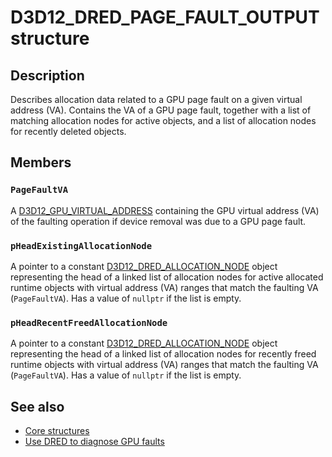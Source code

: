 # D3D12_DRED_PAGE_FAULT_OUTPUT structure

## Description

Describes allocation data related to a GPU page fault on a given virtual address (VA). Contains the VA of a GPU page fault, together with a list of matching allocation nodes for active objects, and a list of allocation nodes for recently deleted objects.

## Members

### `PageFaultVA`

A [D3D12_GPU_VIRTUAL_ADDRESS](https://learn.microsoft.com/windows/desktop/direct3d12/d3d12_gpu_virtual_address) containing the GPU virtual address (VA) of the faulting operation if device removal was due to a GPU page fault.

### `pHeadExistingAllocationNode`

A pointer to a constant [D3D12_DRED_ALLOCATION_NODE](https://learn.microsoft.com/windows/win32/api/d3d12/ns-d3d12-d3d12_dred_allocation_node) object representing the head of a linked list of allocation nodes for active allocated runtime objects with virtual address (VA) ranges that match the faulting VA (`PageFaultVA`). Has a value of `nullptr` if the list is empty.

### `pHeadRecentFreedAllocationNode`

A pointer to a constant [D3D12_DRED_ALLOCATION_NODE](https://learn.microsoft.com/windows/win32/api/d3d12/ns-d3d12-d3d12_dred_allocation_node) object representing the head of a linked list of allocation nodes for recently freed runtime objects with virtual address (VA) ranges that match the faulting VA (`PageFaultVA`). Has a value of `nullptr` if the list is empty.

## See also

* [Core structures](https://learn.microsoft.com/windows/desktop/direct3d12/direct3d-12-structures)
* [Use DRED to diagnose GPU faults](https://learn.microsoft.com/windows/desktop/direct3d12/use-dred)